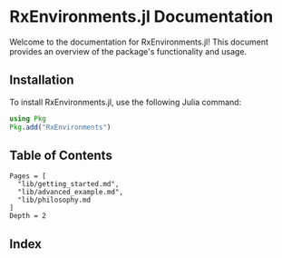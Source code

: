 
# RxEnvironments.jl Documentation

Welcome to the documentation for RxEnvironments.jl! This document provides an overview of the package's functionality and usage.

## Installation

To install RxEnvironments.jl, use the following Julia command:

```julia
using Pkg
Pkg.add("RxEnvironments")
```
## Table of Contents

```@contents
Pages = [
  "lib/getting_started.md",
  "lib/advanced_example.md",
  "lib/philosophy.md
]
Depth = 2
```

## Index

```@index
```